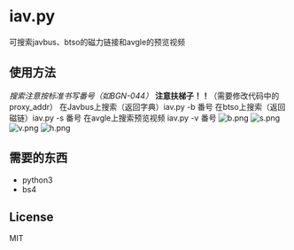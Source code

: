 # iav.py
可搜索javbus、btso的磁力链接和avgle的预览视频

## 使用方法
*搜索注意按标准书写番号（如BGN-044）*
**注意扶梯子！！**（需要修改代码中的proxy_addr）
在Javbus上搜索（返回字典）iav.py -b 番号
在btso上搜索（返回磁链）iav.py -s 番号
在avgle上搜索预览视频 iav.py -v 番号
![b.png](https://i.loli.net/2018/04/16/5ad4afd24dec1.png)
![s.png](https://i.loli.net/2018/04/16/5ad4afd366770.png)
![v.png](https://i.loli.net/2018/04/16/5ad4afd2f117e.png)
![h.png](https://i.loli.net/2018/04/16/5ad4afd2f0caf.png)

## 需要的东西
* python3
* bs4

## License
MIT